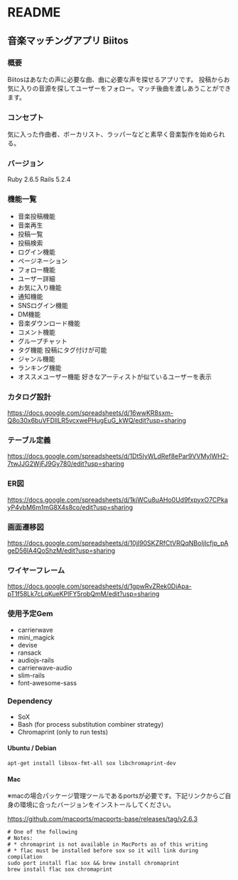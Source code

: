 # README
## 音楽マッチングアプリ Biitos
### 概要
Biitosはあなたの声に必要な曲、曲に必要な声を探せるアプリです。
投稿からお気に入りの音源を探してユーザーをフォロー。マッチ後曲を渡しあうことができます。
### コンセプト
気に入った作曲者、ボーカリスト、ラッパーなどと素早く音楽製作を始められる。
### バージョン
Ruby 2.6.5 Rails 5.2.4
### 機能一覧
- 音楽投稿機能
- 音楽再生
- 投稿一覧
- 投稿検索
- ログイン機能
- ページネーション
- フォロー機能
- ユーザー詳細
- お気に入り機能
- 通知機能
- SNSログイン機能
- DM機能
- 音楽ダウンロード機能
- コメント機能
- グループチャット
- タグ機能
  投稿にタグ付けが可能
- ジャンル機能
- ランキング機能
- オススメユーザー機能
  好きなアーティストが似ているユーザーを表示
### カタログ設計
https://docs.google.com/spreadsheets/d/16wwKR8sxm-Q8o30x6buVFDllLR5vcxwePHugEuG_kWQ/edit?usp=sharing
### テーブル定義
https://docs.google.com/spreadsheets/d/1Dt5IyWLdRef8ePar9VVMylWH2-7twJJG2WjFJ9Gy780/edit?usp=sharing
### ER図
https://docs.google.com/spreadsheets/d/1kjWCu8uAHo0Ud9fxpyxO7CPkayP4vbM6m1mG8X4s8co/edit?usp=sharing
### 画面遷移図
https://docs.google.com/spreadsheets/d/10jI90SKZRfCtVRQqNBoIjIcfjp_pAgeD56lA4QoShzM/edit?usp=sharing
### ワイヤーフレーム
https://docs.google.com/spreadsheets/d/1gpwRvZRek0DiApa-pT1f58Lk7cLqKueKPlFY5robQmM/edit?usp=sharing
### 使用予定Gem
- carrierwave
- mini_magick
- devise
- ransack
- audiojs-rails
- carrierwave-audio
- slim-rails
- font-awesome-sass
### Dependency
- SoX
- Bash (for process substitution combiner strategy)
- Chromaprint (only to run tests)
#### Ubuntu / Debian
`apt-get install libsox-fmt-all sox libchromaprint-dev`
#### Mac
※macの場合パッケージ管理ツールであるportsが必要です。下記リンクからご自身の環境に合ったバージョンをインストールしてください。

https://github.com/macports/macports-base/releases/tag/v2.6.3
```
# One of the following
# Notes:
# * chromaprint is not available in MacPorts as of this writing
# * flac must be installed before sox so it will link during compilation
sudo port install flac sox && brew install chromaprint
brew install flac sox chromaprint
```
